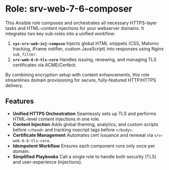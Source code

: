 # Role: srv-web-7-6-composer

This Ansible role composes and orchestrates all necessary HTTPS-layer tasks and HTML-content injections for your webserver domains. It integrates two key sub-roles into a unified workflow:

1. **`sys-srv-web-inj-compose`**
   Injects global HTML snippets (CSS, Matomo tracking, iFrame notifier, custom JavaScript) into responses using Nginx `sub_filter`.
2. **`srv-web-6-6-tls-core`**
   Handles issuing, renewing, and managing TLS certificates via ACME/Certbot.

By combining encryption setup with content enhancements, this role streamlines domain provisioning for secure, fully-featured HTTP/HTTPS delivery.

## Features

* **Unified HTTPS Orchestration**
  Seamlessly sets up TLS and performs HTML-level content injections in one role.
* **Content Injection**
  Adds global theming, analytics, and custom scripts before `</head>` and tracking noscript tags before `</body>`.
* **Certificate Management**
  Automates cert issuance and renewal via `srv-web-6-6-tls-core`.
* **Idempotent Workflow**
  Ensures each component runs only once per domain.
* **Simplified Playbooks**
  Call a single role to handle both security (TLS) and user-experience (injections).
